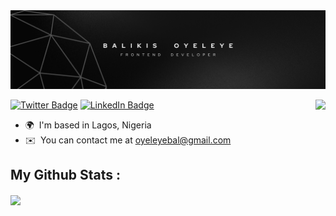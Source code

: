 <img src="Black Gradient Minimalist Corporate Business Personal Profile New LinkedIn Banner.png" />

[![Twitter Badge](https://img.shields.io/badge/Twitter-Profile-informational?style=flat&logo=twitter&logoColor=white&color=1CA2F1)](https://twitter.com/balikis_oyeleye)
[![LinkedIn Badge](https://img.shields.io/badge/LinkedIn-Profile-informational?style=flat&logo=linkedin&logoColor=white&color=0D76A8)](https://www.linkedin.com/in/balikis-oyeleye)
<a href=null><img src="https://komarev.com/ghpvc/?username=balikis-oyeleye&color=dc143c" align=right></a>


- 🌍  I'm based in Lagos, Nigeria
- ✉️  You can contact me at [oyeleyebal@gmail.com](mailto:oyeleyebal@gmail.com)

## **My Github Stats :**
<p align="left">
<img align="center" height="180em" src="https://github-readme-stats-eight-theta.vercel.app/api/top-langs/?username=balikis-oyeleye&layout=compact&langs_count=10&theme=dark"/>
</p>
